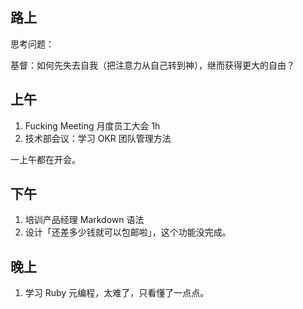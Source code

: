 ## 路上

思考问题：

基督：如何先失去自我（把注意力从自己转到神），继而获得更大的自由？



## 上午

1. Fucking Meeting 月度员工大会 1h
2. 技术部会议：学习 OKR 团队管理方法

一上午都在开会。

## 下午 

1. 培训产品经理 Markdown 语法
2. 设计「还差多少钱就可以包邮啦」，这个功能没完成。

## 晚上

1. 学习 Ruby 元编程，太难了，只看懂了一点点。
